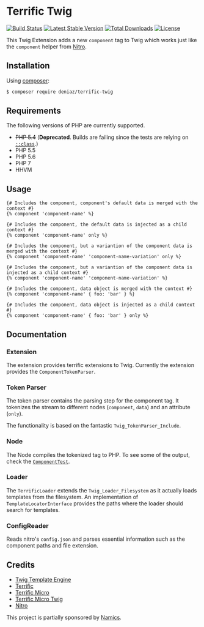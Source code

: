 # Terrific Twig
[![Build Status](https://travis-ci.org/deniaz/terrific-twig.svg?branch=master)](https://travis-ci.org/deniaz/terrific-twig)
[![Latest Stable Version](https://poser.pugx.org/deniaz/terrific-twig/v/stable.svg)](https://packagist.org/packages/deniaz/terrific-twig)
[![Total Downloads](https://poser.pugx.org/deniaz/terrific-twig/downloads.svg)](https://packagist.org/packages/deniaz/terrific-twig)
[![License](https://poser.pugx.org/deniaz/terrific-twig/license.svg)](https://packagist.org/packages/deniaz/terrific-twig)

This Twig Extension adds a new `component` tag to Twig which works just like the `component` helper from [Nitro](https://github.com/namics/generator-nitro).

## Installation
Using [composer](https://packagist.org/packages/deniaz/terrific-twig):

```bash
$ composer require deniaz/terrific-twig
```
## Requirements

The following versions of PHP are currently supported.

+ ~~PHP 5.4~~ (**Deprecated**. Builds are failing since the tests are relying on [`::class`](http://php.net/manual/en/language.oop5.basic.php#language.oop5.basic.class.class).)
+ PHP 5.5
+ PHP 5.6
+ PHP 7
+ HHVM

## Usage
```twig
{# Includes the component, component's default data is merged with the context #}
{% component 'component-name' %}

{# Includes the component, the default data is injected as a child context #}
{% component 'component-name' only %}

{# Includes the component, but a variantion of the component data is merged with the context #}
{% component 'component-name' 'component-name-variation' only %}

{# Includes the component, but a variantion of the component data is injected as a child context #}
{% component 'component-name' 'component-name-variation' %}

{# Includes the component, data object is merged with the context #}
{% component 'component-name' { foo: 'bar' } %}

{# Includes the component, data object is injected as a child context #}
{% component 'component-name' { foo: 'bar' } only %}
```

## Documentation
### Extension
The extension provides terrific extensions to Twig. Currently the extension provides the `ComponentTokenParser`.

### Token Parser
The token parser contains the parsing step for the component tag. It tokenizes the stream to different nodes (`component`, `data`) and an attribute (`only`).

The functionality is based on the fantastic `Twig_TokenParser_Include`.

### Node
The Node compiles the tokenized tag to PHP. To see some of the output, check the [`ComponentTest`](https://github.com/deniaz/terrific-twig/blob/master/test/Twig/Node/ComponentTest.php).

### Loader
The `TerrificLoader` extends the `Twig_Loader_Filesystem` as it actually loads templates from the filesystem. An implementation of `TemplateLocatorInterface` provides the paths where the loader should search for templates.

### ConfigReader
Reads nitro's `config.json` and parses essential information such as the component paths and file extension.

## Credits
+ [Twig Template Engine](http://twig.sensiolabs.org/)
+ [Terrific](http://terrifically.org/)
+ [Terrific Micro](https://github.com/namics/terrific-micro)
+ [Terrific Micro Twig](https://github.com/namics/terrific-micro-twig)
+ [Nitro](https://github.com/namics/generator-nitro)

This project is partially sponsored by [Namics](https://github.com/namics).
